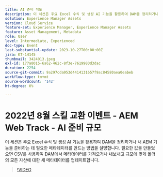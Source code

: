 ```yaml
---
title: AI 준비 척도
description: 이 세션은 주요 Excel 수식 및 생성 AI 기능을 활용하여 DAM을 정리하거나 새 AEM 기능을 준비하는 데 필요한 메타데이터를 만드는 방법을 설명합니다. 필요한 값을 만들었으면 CSV를 사용하여 DAM에서 메타데이터를 가져오거나 내보내고 규모에 맞게 폴더의 모든 자산에 대한 새 메타데이터를 업데이트합니다.
solution: Experience Manager Assets
version: Cloud Service
feature-set: Experience Manager, Experience Manager Assets
feature: Asset Management, Metadata
role: User
level: Intermediate, Experienced
doc-type: Event
last-substantial-update: 2023-10-27T00:00:00Z
jira: KT-14145
thumbnail: 3424013.jpeg
exl-id: 177a8015-6a62-462c-8f3e-7619980d3dac
duration: 2254
source-git-commit: 9a297cda953d4414131657f9ac84580aea0eabeb
workflow-type: tm+mt
source-wordcount: '142'
ht-degree: 0%

---
```


# 2022년 8월 스킬 교환 이벤트 - AEM Web Track - AI 준비 규모

이 세션은 주요 Excel 수식 및 생성 AI 기능을 활용하여 DAM을 정리하거나 새 AEM 기능을 준비하는 데 필요한 메타데이터를 만드는 방법을 설명합니다. 필요한 값을 만들었으면 CSV를 사용하여 DAM에서 메타데이터를 가져오거나 내보내고 규모에 맞게 폴더의 모든 자산에 대한 새 메타데이터를 업데이트합니다.

>[!VIDEO](https://video.tv.adobe.com/v/3424013/?learn=on)
